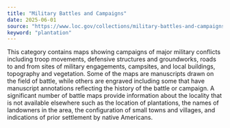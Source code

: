```yaml
---
title: "Military Battles and Campaigns"
date: 2025-06-01
source: "https://www.loc.gov/collections/military-battles-and-campaigns/about-this-collection/"
keyword: "plantation"
---
```


This category contains maps showing campaigns of major military conflicts including troop movements, defensive structures and groundworks, roads to and from sites of military engagements, campsites, and local buildings, topography and vegetation. Some of the maps are manuscripts drawn on the field of battle, while others are engraved including some that have manuscript annotations reflecting the history of the battle or campaign. A significant number of battle maps provide information about the locality that is not available elsewhere such as the location of plantations, the names of landowners in the area, the configuration of small towns and villages, and indications of prior settlement by native Americans.